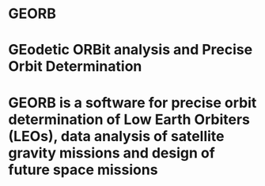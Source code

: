 # GEORB  
# GEodetic ORBit analysis and Precise Orbit Determination
  
# GEORB is a software for precise orbit determination of Low Earth Orbiters (LEOs), data analysis of satellite gravity missions and design of future space missions
